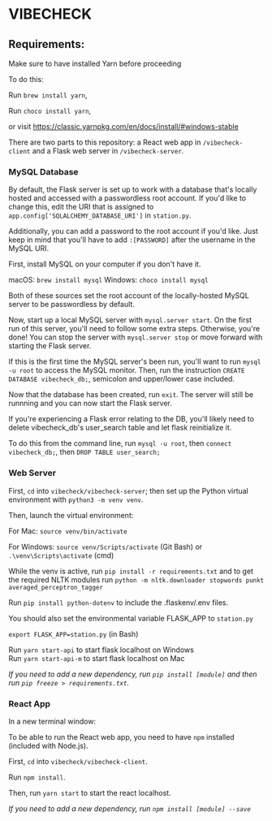 # VIBECHECK

## Requirements:

Make sure to have installed Yarn before proceeding

To do this:

Run `brew install yarn`,

Run `choco install yarn`,

or visit https://classic.yarnpkg.com/en/docs/install/#windows-stable

There are two parts to this repository: a React web app in `/vibecheck-client` and a Flask web server in `/vibecheck-server`.

### MySQL Database

By default, the Flask server is set up to work with a database that's locally hosted and accessed with a passwordless root account. If you'd like to change this, edit the URI that is assigned to `app.config['SQLALCHEMY_DATABASE_URI']` in `station.py`.

Additionally, you can add a password to the root account if you'd like. Just keep in mind that you'll have to add `:[PASSWORD]`
after the username in the MySQL URI.

First, install MySQL on your computer if you don't have it.

macOS: `brew install mysql`
Windows: `choco install mysql`

Both of these sources set the root account of the locally-hosted MySQL server to be passwordless by default.

Now, start up a local MySQL server with `mysql.server start`. On the first run of this server, you'll need to follow some
extra steps. Otherwise, you're done! You can stop the server with `mysql.server stop` or move forward with starting the Flask server.

If this is the first time the MySQL server's been run, you'll want to run `mysql -u root` to access the MySQL monitor. Then,
run the instruction `CREATE DATABASE vibecheck_db;`, semicolon and upper/lower case included.

Now that the database has been created, run `exit`. The server will still be runnning and you can now start the Flask server.  

If you're experiencing a Flask error relating to the DB, you'll likely need to delete vibecheck_db's user_search table and let flask reinitialize it.  

To do this from the command line, run `mysql -u root`, then `connect vibecheck_db;`, then `DROP TABLE user_search;`



### Web Server

First, `cd` into `vibecheck/vibecheck-server`; then set up the Python virtual environment with `python3 -m venv venv`.

Then, launch the virtual environment:

For Mac: `source venv/bin/activate`  

For Windows: `source venv/Scripts/activate` (Git Bash) or `.\venv\Scripts\activate` (cmd)

While the venv is active, run `pip install -r requirements.txt`
and to get the required NLTK modules run `python -m nltk.downloader stopwords punkt averaged_perceptron_tagger`

Run `pip install python-dotenv` to include the .flaskenv/.env files.

You should also set the environmental variable FLASK_APP to `station.py`

`export FLASK_APP=station.py` (in Bash)

Run `yarn start-api` to start flask localhost on Windows  
Run `yarn start-api-m` to start flask localhost on Mac

_If you need to add a new dependency, run `pip install [module]` and then run `pip freeze > requirements.txt`._

### React App
In a new terminal window:

To be able to run the React web app, you need to have `npm` installed (included with Node.js).

First, `cd` into `vibecheck/vibecheck-client`.

Run `npm install`.

Then, run `yarn start` to start the react localhost.

_If you need to add a new dependency, run `npm install [module] --save`_
